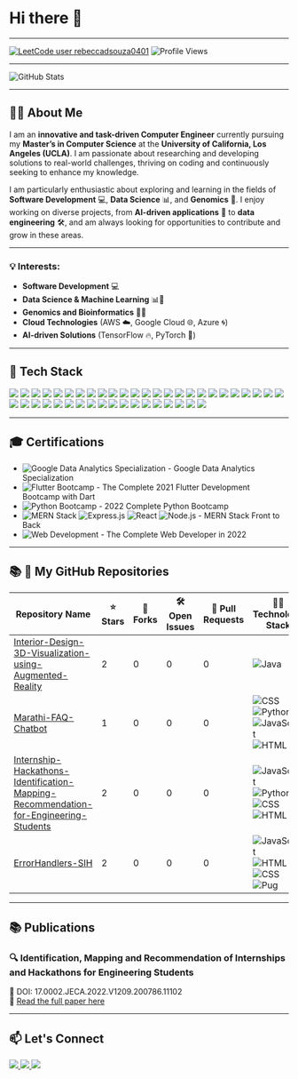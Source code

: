 # Hi there 👋

---

[![LeetCode user rebeccadsouza0401](https://img.shields.io/badge/dynamic/json?style=for-the-badge&labelColor=black&color=%23ffa116&label=Solved&query=solvedOverTotal&url=https%3A%2F%2Fleetcode-badge.vercel.app%2Fapi%2Fusers%2Frebeccadsouza0401&logo=leetcode&logoColor=yellow)](https://leetcode.com/rebeccadsouza0401/)
![Profile Views](https://komarev.com/ghpvc/?username=your-github-username&style=for-the-badge)

---

![GitHub Stats](https://github-readme-stats.vercel.app/api?username=rebeccadsouza04&show_icons=true&hide_title=true&count_private=true&hide=prs&theme=dark)

---

## 👩‍💻 About Me

I am an **innovative and task-driven Computer Engineer** currently pursuing my **Master’s in Computer Science** at the **University of California, Los Angeles (UCLA)**. I am passionate about researching and developing solutions to real-world challenges, thriving on coding and continuously seeking to enhance my knowledge. 

I am particularly enthusiastic about exploring and learning in the fields of **Software Development** 💻, **Data Science** 📊, and **Genomics** 🧬. I enjoy working on diverse projects, from **AI-driven applications** 🤖 to **data engineering** 🛠️, and am always looking for opportunities to contribute and grow in these areas.

---

### 💡 Interests:
- **Software Development** 💻
- **Data Science & Machine Learning** 📊🤖
- **Genomics and Bioinformatics** 🧬🔬
- **Cloud Technologies** (AWS ☁️, Google Cloud 🌐, Azure 🌀)
- **AI-driven Solutions** (TensorFlow 🔥, PyTorch 🐍)

---

## 🔧 Tech Stack

<p>
  <img src="https://img.shields.io/badge/Python-3776AB?style=for-the-badge&logo=python&logoColor=white" />
  <img src="https://img.shields.io/badge/PyTorch-EE4C2C?style=for-the-badge&logo=pytorch&logoColor=white" />
  <img src="https://img.shields.io/badge/Django-092E20?style=for-the-badge&logo=django&logoColor=white" />
  <img src="https://img.shields.io/badge/Flask-000000?style=for-the-badge&logo=flask&logoColor=white" />
  <img src="https://img.shields.io/badge/R-276DC3?style=for-the-badge&logo=r&logoColor=white" />
  <img src="https://img.shields.io/badge/C-A8B9CC?style=for-the-badge&logo=c&logoColor=white" />
  <img src="https://img.shields.io/badge/C++-00599C?style=for-the-badge&logo=cplusplus&logoColor=white" />
  <img src="https://img.shields.io/badge/Java-007396?style=for-the-badge&logo=java&logoColor=white" />
  <img src="https://img.shields.io/badge/JavaScript-F7DF1E?style=for-the-badge&logo=javascript&logoColor=black" />
  <img src="https://img.shields.io/badge/MongoDB-47A248?style=for-the-badge&logo=mongodb&logoColor=white" />
  <img src="https://img.shields.io/badge/Express.js-000000?style=for-the-badge&logo=express&logoColor=white" />
  <img src="https://img.shields.io/badge/React-61DAFB?style=for-the-badge&logo=react&logoColor=black" />
  <img src="https://img.shields.io/badge/Node.js-339933?style=for-the-badge&logo=nodedotjs&logoColor=white" />
  <img src="https://img.shields.io/badge/HTML5-E34F26?style=for-the-badge&logo=html5&logoColor=white" />
  <img src="https://img.shields.io/badge/CSS3-1572B6?style=for-the-badge&logo=css3&logoColor=white" />
  <img src="https://img.shields.io/badge/SQL-4479A1?style=for-the-badge&logo=postgresql&logoColor=white" />
  <img src="https://img.shields.io/badge/PHP-777BB4?style=for-the-badge&logo=php&logoColor=white" />
  <img src="https://img.shields.io/badge/Flutter-02569B?style=for-the-badge&logo=flutter&logoColor=white" />
  <img src="https://img.shields.io/badge/Git-F05032?style=for-the-badge&logo=git&logoColor=white" />
  <img src="https://img.shields.io/badge/TensorFlow-FF6F00?style=for-the-badge&logo=tensorflow&logoColor=white" />
  <img src="https://img.shields.io/badge/Matlab-0076A8?style=for-the-badge&logo=matlab&logoColor=white" />
  <img src="https://img.shields.io/badge/Power%20BI-F2C811?style=for-the-badge&logo=powerbi&logoColor=white" />
  <img src="https://img.shields.io/badge/Tableau-E97627?style=for-the-badge&logo=tableau&logoColor=white" />
  <img src="https://img.shields.io/badge/Hadoop-66CCFF?style=for-the-badge&logo=apachehadoop&logoColor=black" />
  <img src="https://img.shields.io/badge/Android%20Studio-3DDC84?style=for-the-badge&logo=androidstudio&logoColor=white" />
  <img src="https://img.shields.io/badge/AWS-232F3E?style=for-the-badge&logo=amazonaws&logoColor=white" />
  <img src="https://img.shields.io/badge/Azure-0078D4?style=for-the-badge&logo=microsoftazure&logoColor=white" />
  <img src="https://img.shields.io/badge/Google%20Cloud-4285F4?style=for-the-badge&logo=googlecloud&logoColor=white" />
  <img src="https://img.shields.io/badge/Docker-2496ED?style=for-the-badge&logo=docker&logoColor=white" />
  <img src="https://img.shields.io/badge/Unity-100000?style=for-the-badge&logo=unity&logoColor=white" />
  <img src="https://img.shields.io/badge/Blender-F5792A?style=for-the-badge&logo=blender&logoColor=white" />
  <img src="https://img.shields.io/badge/Qiskit-1E1E1E?style=for-the-badge&logo=ibmq&logoColor=white" />
  <img src="https://img.shields.io/badge/Canva-00C4CC?style=for-the-badge&logo=canva&logoColor=white" />
  <img src="https://img.shields.io/badge/Figma-F24E1E?style=for-the-badge&logo=figma&logoColor=white" />
  <img src="https://img.shields.io/badge/Postman-FF6C37?style=for-the-badge&logo=postman&logoColor=white" />
  <img src="https://img.shields.io/badge/Heroku-430098?style=for-the-badge&logo=heroku&logoColor=white" />
  <img src="https://img.shields.io/badge/MS%20Office-D83B01?style=for-the-badge&logo=microsoft-office&logoColor=white" />
  <img src="https://img.shields.io/badge/Postgres-336791?style=for-the-badge&logo=postgresql&logoColor=white" />
  <img src="https://img.shields.io/badge/MongoDB-47A248?style=for-the-badge&logo=mongodb&logoColor=white" />
  <img src="https://img.shields.io/badge/Firebase-FFCA28?style=for-the-badge&logo=firebase&logoColor=white" />
  <img src="https://img.shields.io/badge/Snowflake-29B5E8?style=for-the-badge&logo=snowflake&logoColor=white" />
  <img src="https://img.shields.io/badge/Hoffman2%20Cluster-1E1E1E?style=for-the-badge&logo=cloud&logoColor=white" />
  <img src="https://img.shields.io/badge/Computing%20Cluster-1E1E1E?style=for-the-badge&logo=cloud&logoColor=white" />
</p>

---

## 🎓 Certifications

- ![Google Data Analytics Specialization](https://img.shields.io/badge/Google%20Data%20Analytics%20Specialization-4285F4?style=for-the-badge&logo=google&logoColor=white) - Google Data Analytics Specialization
- ![Flutter Bootcamp](https://img.shields.io/badge/Flutter-02569B?style=for-the-badge&logo=flutter&logoColor=white) - The Complete 2021 Flutter Development Bootcamp with Dart
- ![Python Bootcamp](https://img.shields.io/badge/Python-3776AB?style=for-the-badge&logo=python&logoColor=white) - 2022 Complete Python Bootcamp
- ![MERN Stack](https://img.shields.io/badge/MongoDB-47A248?style=for-the-badge&logo=mongodb&logoColor=white) ![Express.js](https://img.shields.io/badge/Express.js-000000?style=for-the-badge&logo=express&logoColor=white) ![React](https://img.shields.io/badge/React-61DAFB?style=for-the-badge&logo=react&logoColor=black) ![Node.js](https://img.shields.io/badge/Node.js-339933?style=for-the-badge&logo=nodedotjs&logoColor=white) - MERN Stack Front to Back
- ![Web Development](https://img.shields.io/badge/Web%20Development-4CAF50?style=for-the-badge&logo=html5&logoColor=white) - The Complete Web Developer in 2022

---

## 📚 📂 My GitHub Repositories

| Repository Name        | ⭐ Stars | 🍴 Forks | 🛠️ Open Issues | 🔄 Pull Requests | 🧑‍💻 Technology Stack            |
|------------------------|---------|----------|-----------------|------------------|---------------------------------|
| [Interior-Design-3D-Visualization-using-Augmented-Reality](https://github.com/rebeccadsouza04/Interior-Design-3D-Visualization-using-Augmented-Reality) | 2      | 0       | 0               | 0                | ![Java](https://img.shields.io/badge/Java-100%25-blue?style=flat-square)  |
| [Marathi-FAQ-Chatbot](https://github.com/rebeccadsouza04/Marathi-FAQ-Chatbot) | 1      | 0       | 0               | 0                | ![CSS](https://img.shields.io/badge/CSS-40.9%25-blue?style=flat-square) ![Python](https://img.shields.io/badge/Python-30.0%25-blue?style=flat-square) ![JavaScript](https://img.shields.io/badge/JavaScript-22.5%25-yellow?style=flat-square) ![HTML](https://img.shields.io/badge/HTML-6.6%25-orange?style=flat-square)  |
| [Internship-Hackathons-Identification-Mapping-Recommendation-for-Engineering-Students](https://github.com/rebeccadsouza04/Internship-Hackathons) | 2      | 0       | 0               | 0                | ![JavaScript](https://img.shields.io/badge/JavaScript-83.3%25-yellow?style=flat-square) ![Python](https://img.shields.io/badge/Python-10.4%25-blue?style=flat-square) ![CSS](https://img.shields.io/badge/CSS-5.8%25-blue?style=flat-square) ![HTML](https://img.shields.io/badge/HTML-0.5%25-orange?style=flat-square)  |
| [ErrorHandlers-SIH](https://github.com/rebeccadsouza04/ErrorHandlers-SIH) | 2      | 0       | 0               | 0                | ![JavaScript](https://img.shields.io/badge/JavaScript-76.0%25-yellow?style=flat-square) ![HTML](https://img.shields.io/badge/HTML-13.6%25-orange?style=flat-square) ![CSS](https://img.shields.io/badge/CSS-8.2%25-blue?style=flat-square) ![Pug](https://img.shields.io/badge/Pug-2.2%25-green?style=flat-square)  |

---

## 📚 Publications

### 🔍 Identification, Mapping and Recommendation of Internships and Hackathons for Engineering Students  
📄 DOI: 17.0002.JECA.2022.V1209.200786.11102  
🔗 [Read the full paper here](https://drive.google.com/file/d/1b8zy5L-Mv4jKIKBP8VNunBgC3JGuPH3h/view)

---

## 📫 Let's Connect

<p align="left">
  <a href="mailto:rebeccadsouza04@g.ucla.edu">
    <img src="https://img.shields.io/badge/Email-📧-blue?style=flat&logo=gmail&logoColor=white" />
  </a>  
  <a href="https://www.linkedin.com/in/rebecca-aurelia-dsouza/">
    <img src="https://img.shields.io/badge/LinkedIn-%20-blue?style=flat&logo=linkedin&logoColor=white" />
  </a>  
  <a href="https://github.com/rebeccadsouza04">
    <img src="https://img.shields.io/badge/GitHub-%20-black?style=flat&logo=github&logoColor=white" />
  </a>
</p>
